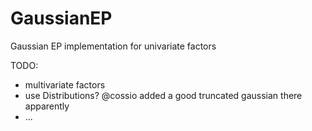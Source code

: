 # GaussianEP
Gaussian EP implementation for univariate factors

TODO: 


- multivariate factors
- use Distributions? @cossio added a good truncated gaussian there apparently
- ...
